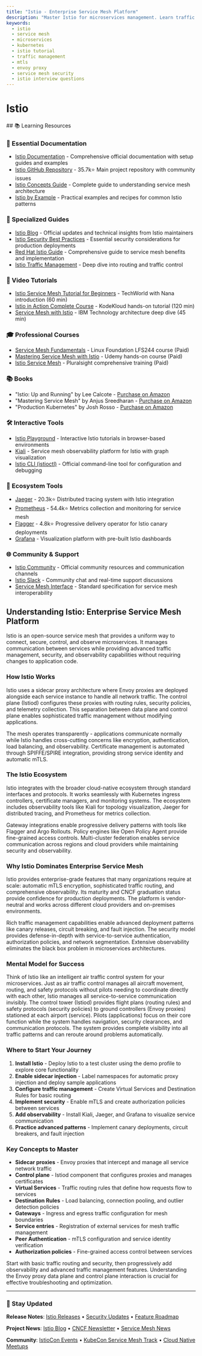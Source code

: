 ```yaml
---
title: "Istio - Enterprise Service Mesh Platform"
description: "Master Istio for microservices management. Learn traffic control, security, and observability in service mesh for platform engineering interviews and cloud-native apps."
keywords:
  - istio
  - service mesh
  - microservices
  - kubernetes
  - istio tutorial
  - traffic management
  - mtls
  - envoy proxy
  - service mesh security
  - istio interview questions
---
```


# Istio

<GitHubButtons />
## 📚 Learning Resources

### 📖 Essential Documentation
- [Istio Documentation](https://istio.io/latest/docs/) - Comprehensive official documentation with setup guides and examples
- [Istio GitHub Repository](https://github.com/istio/istio) - 35.7k⭐ Main project repository with community issues
- [Istio Concepts Guide](https://istio.io/latest/docs/concepts/) - Complete guide to understanding service mesh architecture
- [Istio by Example](https://istiobyexample.dev/) - Practical examples and recipes for common Istio patterns

### 📝 Specialized Guides
- [Istio Blog](https://blog.istio.io/) - Official updates and technical insights from Istio maintainers
- [Istio Security Best Practices](https://www.cncf.io/blog/2021/03/08/istio-security-best-practices/) - Essential security considerations for production deployments
- [Red Hat Istio Guide](https://www.redhat.com/en/topics/microservices/what-is-istio) - Comprehensive guide to service mesh benefits and implementation
- [Istio Traffic Management](https://istio.io/latest/docs/concepts/traffic-management/) - Deep dive into routing and traffic control

### 🎥 Video Tutorials
- [Istio Service Mesh Tutorial for Beginners](https://www.youtube.com/watch?v=16fgzklcF7Y) - TechWorld with Nana introduction (60 min)
- [Istio in Action Complete Course](https://www.youtube.com/watch?v=KQhzA6fGbgI) - KodeKloud hands-on tutorial (120 min)
- [Service Mesh with Istio](https://www.youtube.com/watch?v=6zDrLvpfCK4) - IBM Technology architecture deep dive (45 min)

### 🎓 Professional Courses
- [Service Mesh Fundamentals](https://training.linuxfoundation.org/training/service-mesh-fundamentals/) - Linux Foundation LFS244 course (Paid)
- [Mastering Service Mesh with Istio](https://www.udemy.com/course/istio-hands-on-for-kubernetes/) - Udemy hands-on course (Paid)
- [Istio Service Mesh](https://www.pluralsight.com/courses/istio-getting-started) - Pluralsight comprehensive training (Paid)

### 📚 Books
- "Istio: Up and Running" by Lee Calcote - [Purchase on Amazon](https://www.amazon.com/dp/1492043788)
- "Mastering Service Mesh" by Anjus Sreedharan - [Purchase on Amazon](https://www.amazon.com/dp/1789615798)
- "Production Kubernetes" by Josh Rosso - [Purchase on Amazon](https://www.amazon.com/dp/1492092304)

### 🛠️ Interactive Tools
- [Istio Playground](https://killercoda.com/istio) - Interactive Istio tutorials in browser-based environments
- [Kiali](https://kiali.io/) - Service mesh observability platform for Istio with graph visualization
- [Istio CLI (istioctl)](https://istio.io/latest/docs/reference/commands/istioctl/) - Official command-line tool for configuration and debugging

### 🚀 Ecosystem Tools
- [Jaeger](https://www.jaegertracing.io/) - 20.3k⭐ Distributed tracing system with Istio integration
- [Prometheus](https://prometheus.io/) - 54.4k⭐ Metrics collection and monitoring for service mesh
- [Flagger](https://github.com/fluxcd/flagger) - 4.8k⭐ Progressive delivery operator for Istio canary deployments
- [Grafana](https://grafana.com/) - Visualization platform with pre-built Istio dashboards

### 🌐 Community & Support
- [Istio Community](https://istio.io/latest/about/community/) - Official community resources and communication channels
- [Istio Slack](https://istio.slack.com/) - Community chat and real-time support discussions
- [Service Mesh Interface](https://smi-spec.io/) - Standard specification for service mesh interoperability

## Understanding Istio: Enterprise Service Mesh Platform

Istio is an open-source service mesh that provides a uniform way to connect, secure, control, and observe microservices. It manages communication between services while providing advanced traffic management, security, and observability capabilities without requiring changes to application code.

### How Istio Works
Istio uses a sidecar proxy architecture where Envoy proxies are deployed alongside each service instance to handle all network traffic. The control plane (Istiod) configures these proxies with routing rules, security policies, and telemetry collection. This separation between data plane and control plane enables sophisticated traffic management without modifying applications.

The mesh operates transparently - applications communicate normally while Istio handles cross-cutting concerns like encryption, authentication, load balancing, and observability. Certificate management is automated through SPIFFE/SPIRE integration, providing strong service identity and automatic mTLS.

### The Istio Ecosystem
Istio integrates with the broader cloud-native ecosystem through standard interfaces and protocols. It works seamlessly with Kubernetes ingress controllers, certificate managers, and monitoring systems. The ecosystem includes observability tools like Kiali for topology visualization, Jaeger for distributed tracing, and Prometheus for metrics collection.

Gateway integrations enable progressive delivery patterns with tools like Flagger and Argo Rollouts. Policy engines like Open Policy Agent provide fine-grained access controls. Multi-cluster federation enables service communication across regions and cloud providers while maintaining security and observability.

### Why Istio Dominates Enterprise Service Mesh
Istio provides enterprise-grade features that many organizations require at scale: automatic mTLS encryption, sophisticated traffic routing, and comprehensive observability. Its maturity and CNCF graduation status provide confidence for production deployments. The platform is vendor-neutral and works across different cloud providers and on-premises environments.

Rich traffic management capabilities enable advanced deployment patterns like canary releases, circuit breaking, and fault injection. The security model provides defense-in-depth with service-to-service authentication, authorization policies, and network segmentation. Extensive observability eliminates the black box problem in microservices architectures.

### Mental Model for Success
Think of Istio like an intelligent air traffic control system for your microservices. Just as air traffic control manages all aircraft movement, routing, and safety protocols without pilots needing to coordinate directly with each other, Istio manages all service-to-service communication invisibly. The control tower (Istiod) provides flight plans (routing rules) and safety protocols (security policies) to ground controllers (Envoy proxies) stationed at each airport (service). Pilots (applications) focus on their core function while the system handles navigation, security clearances, and communication protocols. The system provides complete visibility into all traffic patterns and can reroute around problems automatically.

### Where to Start Your Journey
1. **Install Istio** - Deploy Istio to a test cluster using the demo profile to explore core functionality
2. **Enable sidecar injection** - Label namespaces for automatic proxy injection and deploy sample applications
3. **Configure traffic management** - Create Virtual Services and Destination Rules for basic routing
4. **Implement security** - Enable mTLS and create authorization policies between services
5. **Add observability** - Install Kiali, Jaeger, and Grafana to visualize service communication
6. **Practice advanced patterns** - Implement canary deployments, circuit breakers, and fault injection

### Key Concepts to Master
- **Sidecar proxies** - Envoy proxies that intercept and manage all service network traffic
- **Control plane** - Istiod component that configures proxies and manages certificates
- **Virtual Services** - Traffic routing rules that define how requests flow to services
- **Destination Rules** - Load balancing, connection pooling, and outlier detection policies
- **Gateways** - Ingress and egress traffic configuration for mesh boundaries
- **Service entries** - Registration of external services for mesh traffic management
- **Peer Authentication** - mTLS configuration and service identity verification
- **Authorization policies** - Fine-grained access control between services

Start with basic traffic routing and security, then progressively add observability and advanced traffic management features. Understanding the Envoy proxy data plane and control plane interaction is crucial for effective troubleshooting and optimization.

---

### 📡 Stay Updated

**Release Notes**: [Istio Releases](https://github.com/istio/istio/releases) • [Security Updates](https://istio.io/latest/news/security/) • [Feature Roadmap](https://istio.io/latest/about/feature-stages/)

**Project News**: [Istio Blog](https://blog.istio.io/) • [CNCF Newsletter](https://www.cncf.io/newsroom/newsletter/) • [Service Mesh News](https://servicemesh.es/)

**Community**: [IstioCon Events](https://events.istio.io/) • [KubeCon Service Mesh Track](https://www.cncf.io/kubecon-cloudnativecon-events/) • [Cloud Native Meetups](https://www.meetup.com/topics/cloud-native/)